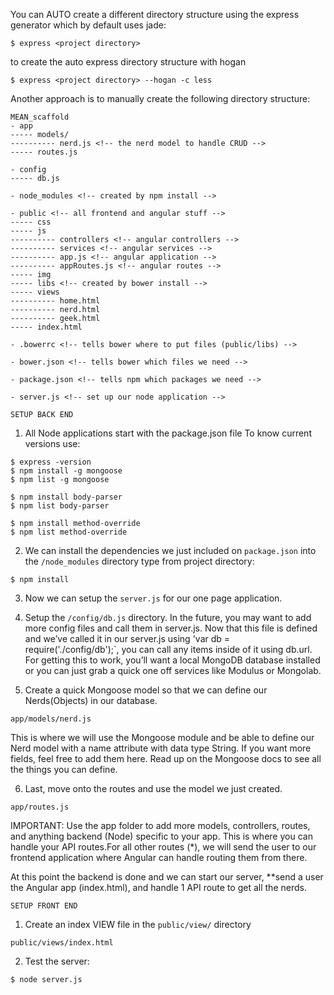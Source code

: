 You can AUTO create a different directory structure using the express generator which by default uses jade:
```
$ express <project directory>
```
to create the auto express directory structure with hogan
```
$ express <project directory> --hogan -c less
```


Another approach is to manually create the following directory structure:
```
MEAN_scaffold
- app
----- models/
---------- nerd.js <!-- the nerd model to handle CRUD -->
----- routes.js

- config
----- db.js

- node_modules <!-- created by npm install -->

- public <!-- all frontend and angular stuff -->
----- css
----- js
---------- controllers <!-- angular controllers -->
---------- services <!-- angular services -->
---------- app.js <!-- angular application -->
---------- appRoutes.js <!-- angular routes -->
----- img
----- libs <!-- created by bower install -->
----- views
---------- home.html
---------- nerd.html
---------- geek.html
----- index.html

- .bowerrc <!-- tells bower where to put files (public/libs) -->

- bower.json <!-- tells bower which files we need -->

- package.json <!-- tells npm which packages we need -->

- server.js <!-- set up our node application -->
```


~~~~~~~~~~~~~~~~~~~
SETUP BACK END
~~~~~~~~~~~~~~~~~~~

1.  All Node applications start with the package.json file
To know current versions use:
```
$ express -version
$ npm install -g mongoose
$ npm list -g mongoose

$ npm install body-parser
$ npm list body-parser

$ npm install method-override
$ npm list method-override
```


2.  We can install the dependencies we just included on `package.json` into the `/node_modules` directory
type from project directory:
```
$ npm install
```


3.  Now we can setup the `server.js` for our one page application.


4.  Setup the `/config/db.js` directory.
In the future, you may want to add more config files and call them in server.js. Now that this file is defined and we’ve called it in our server.js using 'var db = require('./config/db');`, you can call any items inside of it using db.url. For getting this to work, you’ll want a local MongoDB database installed or you can just grab a quick one off services like Modulus or Mongolab.


5.  Create a quick Mongoose model so that we can define our Nerds(Objects) in our database.
```
app/models/nerd.js
```
This is where we will use the Mongoose module and be able to define our Nerd model with a name attribute with data type String. If you want more fields, feel free to add them here. Read up on the Mongoose docs to see all the things you can define.


6.  Last, move onto the routes and use the model we just created.
```
app/routes.js
```
IMPORTANT: Use the app folder to add more models, controllers, routes, and anything backend (Node) specific to your app.
This is where you can handle your API routes.For all other routes (*), we will send the user to our frontend application where Angular can handle routing them from there.

At this point the backend is done and we can start our server, **send a user the Angular app (index.html), and handle 1 API route to get all the nerds.


~~~~~~~~~~~~~~~~~~~
SETUP FRONT END
~~~~~~~~~~~~~~~~~~~
1.  Create an index VIEW file in the `public/view/` directory
```
public/views/index.html
```

2.  Test the server:
```
$ node server.js
```
